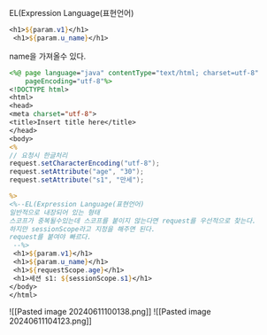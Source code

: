 EL(Expression Language(표현언어)
```jsp
<h1>${param.v1}</h1>
 <h1>${param.u_name}</h1>
```
name을 가져올수 있다.

```jsp
<%@ page language="java" contentType="text/html; charset=utf-8"
    pageEncoding="utf-8"%>
<!DOCTYPE html>
<html>
<head>
<meta charset="utf-8">
<title>Insert title here</title>
</head>
<body>
<%
// 요청시 한글처리
request.setCharacterEncoding("utf-8");
request.setAttribute("age",	"30");
request.setAttribute("s1", "만세");

%>
<%--EL(Expression Language(표현언어)
일반적으로 내장되어 있는 형태
스코프가 중복될수있는데 스코프를 붙이지 않는다면 request를 우선적으로 찾는다.
하지만 sessionScope라고 지정을 해주면 된다.
request를 붙여야 빠르다.
 --%>
 <h1>${param.v1}</h1>
 <h1>${param.u_name}</h1>
 <h1>${requestScope.age}</h1>
 <h1>세션 s1: ${sessionScope.s1}</h1>
</body>
</html>
```

![[Pasted image 20240611100138.png]]
![[Pasted image 20240611104123.png]]
